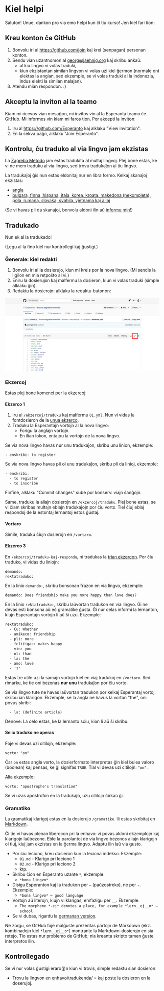 # Kiel helpi

Saluton! Unue, dankon pro via emo helpi kun ĉi tiu kurso! Jen kiel fari tion:

## Kreu konton ĉe GitHub

1. Bonvolu iri al https://github.com/join kaj krei (senpagan) personan konton.
2. Sendu vian uzantnomon al georg@jaehnig.org kaj skribu ankaŭ:
   - al kiu lingvo vi volas traduki,
   - kiun ekzistantan similan lingvon vi volas uzi kiel ĝermon (normale oni elektas la anglan, sed ekzemple, se vi volas traduki al la indonezia, indus elekti la similan malajan).
3. Atendu mian respondon. :)

## Akceptu la inviton al la teamo

Kiam mi ricevos vian mesaĝon, mi invitos vin al la Esperanta teamo ĉe GitHub. Mi informos vin kiam mi faros tion. Por akcepti la inviton:

1. Iru al https://github.com/Esperanto kaj alklaku "View invitation".
2. En la sekva paĝo, alklaku "Join Esperanto".

## Kontrolu, ĉu traduko al via lingvo jam ekzistas

La [Zagreba Metodo](https://eo.wikipedia.org/wiki/Zagreba_metodo) jam estas tradukita al multaj lingvoj. Plej bone estas, ke vi ne mem traduku al via lingvo, sed trovu tradukaĵon al tiu lingvo.  

La tradukaĵoj ĝis nun estas eldonitaj nur en libra formo. Kelkaj skanaĵoj ekzistas:

- [angla](http://esperantofre.com/zagreb/zagreba.htm)
- [bulgara, finna, hispana, itala, korea, kroata, makedona (nekompleta), pola, rumana, slovaka, svahila, vjetnama kaj aliaj](https://mega.nz/folder/kchTHKwD#4EtlaUyMuPqEbx5No-qgAw)

(Se vi havas pli da skanaĵoj, bonvolu aldoni ilin aŭ [informu min](mailto:georg@jaehnig.org)!)

## Tradukado

Nun ek al la tradukado!

(Legu al la fino kiel nur kontrollegi kaj ĝustigi.)

### Ĝenerale: kiel redakti

1. Bonvolu iri al la dosierujo, kiun mi kreis por la nova lingvo. (Mi sendis la ligilon en mia retpoŝto al vi.)
2. Eniru la dosierujon kaj malfermu la dosieron, kiun vi volas traduki (simple alklaku ĝin).
3. Redaktu la dosierojn: alklaku la redaktu-butonon:

![Redaktu](redaktu.png)

### Ekzercoj

Estas plej bone komenci per la ekzercoj:

#### Ekzerco 1 

1. Iru al `/ekzercoj/traduku` kaj malfermu `01.yml`. Nun vi vidas la fontdosieron de la [unua ekzerco](https://esperanto12.net/en/01/ekzerco1/).
2. Traduku la Esperantajn vortojn al la nova lingvo:
   - Forigu la anglajn vortojn.
   - En ilian lokon, entajpu la vortojn de la nova lingvo.

Se via nova lingvo havas nur unu tradukaĵon, skribu unu linion, ekzemple:

    - enskribi: to register

Se via nova lingvo havas pli ol unu tradukaĵon, skribu pli da linioj, ekzemple:

    - enskribi: 
      - to register
      - to inscribe

Finfine, alklaku "Commit changes" sube por konservi viajn ŝanĝojn.

Same, traduku la aliajn dosierojn en `/ekzercoj/traduku`. Plej bone estas, se vi ĉiam skribas multajn eblajn tradukaĵojn por ĉiu vorto. Tiel ĉiuj eblaj respondoj de la estontaj lernantoj estos ĝustaj.

#### Vortaro 

Simile, traduku ĉiujn dosierojn en `/vortaro`.

#### Ekzerco 3

En `/ekzercoj/traduku-kaj-respondu`, ni tradukas la [trian ekzercon](https://esperanto12.net/en/01/ekzerco3/). Por ĉiu traduko, vi vidas du liniojn:

    demando:
    rektatraduko:

En la linio `demando:`, skribu bonsonan frazon en via lingvo, ekzemple:

    demando: Does friendship make you more happy than love does?

En la linio `rektatraduko:`, skribu laŭvortan tradukon en via lingvo. Ĝi ne devas esti bonsona aŭ eĉ gramatike ĝusta. Ĝi nur celas informi la lernanton, kiujn Esperantajn vortojn li aŭ ŝi uzu. Ekzemple:

    rektatraduko: 
      - Ĉu: Whether
      - amikeco: friendship
      - pli: more
      - feliĉigas: makes happy
      - vin: you
      - ol: than
      - la: the
      - amo: love
      - '?'

Estas tre utile uzi la samajn vortojn kiel en viaj tradukoj en `/vortaro`. Sed rimarku, ke tie oni bezonas **nur unu** tradukaĵon por ĉiu vorto.

Se via lingvo tute ne havas laŭvortan tradukon por kelkaj Esperantaj vortoj, skribu ian klarigon. Ekzemple, se la angla ne havus la vorton "the", oni povus skribi:

      - la: (definite article)

Denove: La celo estas, ke la lernanto sciu, kion li aŭ ŝi skribu.

#### Se iu traduko ne aperas

Foje vi devas uzi citilojn, ekzemple:

    vorto: "on"

Ĉar `on` estas angla vorto, la dosierformato interpretas ĝin kiel bulea valoro (boolean) kaj pensas, ke ĝi signifas `TRUE`. Tial vi devas uzi citilojn: `"on"`.

Alia ekzemplo:

    vorto: "apostrophe's translation"

Se vi uzas apostrofon en la tradukaĵo, uzu citilojn ĉirkaŭ ĝi.

### Gramatiko

La gramatikaj klarigoj estas en la dosierujo `/gramatiko`. Ili estas skribitaj en [Markdown](https://en.wikipedia.org/wiki/Markdown).

Ĉi tie vi havas plenan liberecon pri la enhavo: vi povas aldoni ekzemplojn kaj klarigojn laŭbezone. Eble la parolantoj de via lingvo bezonos aliajn klarigojn ol tiuj, kiuj jam ekzistas en la ĝerma lingvo. Adaptu ilin laŭ via gusto.

- Por ĉiu leciono, kreu dosieron kun la leciona indekso. Ekzemple:
  - `01.md` - Klarigo pri leciono 1
  - `02.md` - Klarigo pri leciono 2
  - ktp.
- Skribu ĉion en Esperanto uzante `*`, ekzemple:
  - `*bona lingvo*`
- Disigu Esperanton kaj la tradukon per `–` (paŭzostreko), ne per `-`. Ekzemple:
  - `*bona lingvo* – good language`
- Vortojn aŭ literojn, kiujn vi klarigas, emfazigu per `__`. Ekzemple:
  - `The morpheme *-ej* denotes a place, for example *lern__ej__o* – school`
- Se vi dubas, rigardu la [germanan version](de/).

Ne zorgu, se GitHub foje malĝuste prezentas partojn de Markdown (ekz. kombinadojn kiel `*lern__ej__o*`) montrante la Markdown-dosierojn en sia retejo. Tio estas nur problemo de GitHub; nia kreanta skripto tamen ĝuste interpretos ilin.

## Kontrollegado

Se vi nur volas ĝustigi eraro(j)n kiun vi trovis, simple redaktu sian dosieron:

- Trovu la lingvon en [enhavo/tradukenda/](enhavo/tradukenda/)
= kaj poste la dosieron en la doserujoj.
